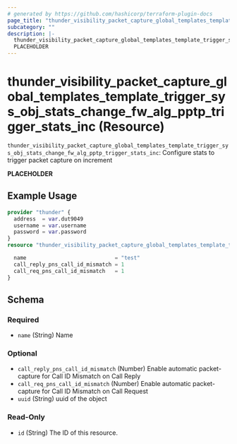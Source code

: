 ```yaml
---
# generated by https://github.com/hashicorp/terraform-plugin-docs
page_title: "thunder_visibility_packet_capture_global_templates_template_trigger_sys_obj_stats_change_fw_alg_pptp_trigger_stats_inc Resource - terraform-provider-thunder"
subcategory: ""
description: |-
  thunder_visibility_packet_capture_global_templates_template_trigger_sys_obj_stats_change_fw_alg_pptp_trigger_stats_inc: Configure stats to trigger packet capture on increment
  PLACEHOLDER
---
```


# thunder_visibility_packet_capture_global_templates_template_trigger_sys_obj_stats_change_fw_alg_pptp_trigger_stats_inc (Resource)

`thunder_visibility_packet_capture_global_templates_template_trigger_sys_obj_stats_change_fw_alg_pptp_trigger_stats_inc`: Configure stats to trigger packet capture on increment

__PLACEHOLDER__

## Example Usage

```terraform
provider "thunder" {
  address  = var.dut9049
  username = var.username
  password = var.password
}
resource "thunder_visibility_packet_capture_global_templates_template_trigger_sys_obj_stats_change_fw_alg_pptp_trigger_stats_inc" "thunder_visibility_packet_capture_global_templates_template_trigger_sys_obj_stats_change_fw_alg_pptp_trigger_stats_inc" {

  name                            = "test"
  call_reply_pns_call_id_mismatch = 1
  call_req_pns_call_id_mismatch   = 1
}
```

<!-- schema generated by tfplugindocs -->
## Schema

### Required

- `name` (String) Name

### Optional

- `call_reply_pns_call_id_mismatch` (Number) Enable automatic packet-capture for Call ID Mismatch on Call Reply
- `call_req_pns_call_id_mismatch` (Number) Enable automatic packet-capture for Call ID Mismatch on Call Request
- `uuid` (String) uuid of the object

### Read-Only

- `id` (String) The ID of this resource.



